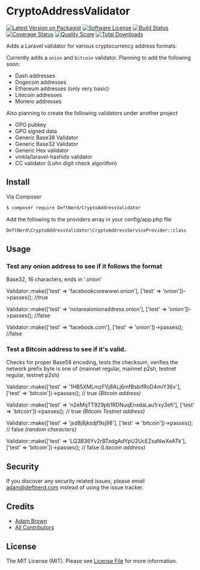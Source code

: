 # CryptoAddressValidator

[![Latest Version on Packagist][ico-version]][link-packagist]
[![Software License][ico-license]](LICENSE.md)
[![Build Status][ico-travis]][link-travis]
[![Coverage Status][ico-scrutinizer]][link-scrutinizer]
[![Quality Score][ico-code-quality]][link-code-quality]
[![Total Downloads][ico-downloads]][link-downloads]


Adds a Laravel validator for various cryptocurrency address formats. 

Currently adds a `onion` and `bitcoin` validator. Planning to add the following soon:

* Dash addresses
* Dogecoin addresses
* Ethereum addresses (only very basic)
* Litecoin addresses
* Monero addresses

Also planning to create the following validators under another project

* GPG pubkey
* GPG signed data
* Generic Base38 Validator
* Generic Base32 Validator
* Generic Hex validator
* vinkla/laravel-hashids validator
* CC validator (Luhn digit check algorithm)

## Install

Via Composer

``` bash
$ composer require DeftNerd/CryptoAddressValidator
```

Add the following to the providers array in your config/app.php file
``` bash
DeftNerd\CryptoAddressValidator\CryptoAddressServiceProvider::class
```

## Usage


### Test any onion address to see if it follows the format
Base32, 16 characters, ends in '.onion'

Validator::make(['test' => 'facebookcorewwwi.onion'], ['test' => 'onion'])->passes(); //true

Validator::make(['test' => 'notarealonionaddress.onion'], ['test' => 'onion'])->passes(); //false

Validator::make(['test' => 'facebook.com'], ['test' => 'onion'])->passes(); //false

### Test a Bitcoin address to see if it's valid. 
Checks for proper Base58 encoding, tests the checksum, verifies the network prefix byte is one of (mainnet regular, mainnet p2sh, testnet regular, testnet p2sh)

Validator::make(['test' => '1HB5XMLmzFVj8ALj6mfBsbifRoD4miY36v'], ['test' => 'bitcoin'])->passes(); // true *(Bitcoin address)*

Validator::make(['test' => 'n2eMqTT929pb1RDNuqEnxdaLau1rxy3efi'], ['test' => 'bitcoin'])->passes(); // true *(Bitcoin Testnet address)*

Validator::make(['test' => 'jsd8j8jksdjf9sj98'], ['test' => 'bitcoin'])->passes(); // false *(random characters)*

Validator::make(['test' => 'LQ3B36Yv2rBTxdgAdYpU2UcEZsaNwXeATk'], ['test' => 'bitcoin'])->passes(); // false *(Litecoin address)*

## Security

If you discover any security related issues, please email adam@deftnerd.com instead of using the issue tracker.

## Credits

- [Adam Brown][link-author]
- [All Contributors][link-contributors]

## License

The MIT License (MIT). Please see [License File](LICENSE.md) for more information.

[ico-version]: https://img.shields.io/packagist/v/DeftNerd/CryptoAddressValidator.svg?style=flat-square
[ico-license]: https://img.shields.io/badge/license-MIT-brightgreen.svg?style=flat-square
[ico-travis]: https://img.shields.io/travis/DeftNerd/CryptoAddressValidator/master.svg?style=flat-square
[ico-scrutinizer]: https://img.shields.io/scrutinizer/coverage/g/DeftNerd/CryptoAddressValidator.svg?style=flat-square
[ico-code-quality]: https://img.shields.io/scrutinizer/g/DeftNerd/CryptoAddressValidator.svg?style=flat-square
[ico-downloads]: https://img.shields.io/packagist/dt/DeftNerd/CryptoAddressValidator.svg?style=flat-square

[link-packagist]: https://packagist.org/packages/DeftNerd/CryptoAddressValidator
[link-travis]: https://travis-ci.org/DeftNerd/CryptoAddressValidator
[link-scrutinizer]: https://scrutinizer-ci.com/g/DeftNerd/CryptoAddressValidator/code-structure
[link-code-quality]: https://scrutinizer-ci.com/g/DeftNerd/CryptoAddressValidator
[link-downloads]: https://packagist.org/packages/DeftNerd/CryptoAddressValidator
[link-author]: https://github.com/DeftNerd
[link-contributors]: ../../contributors

